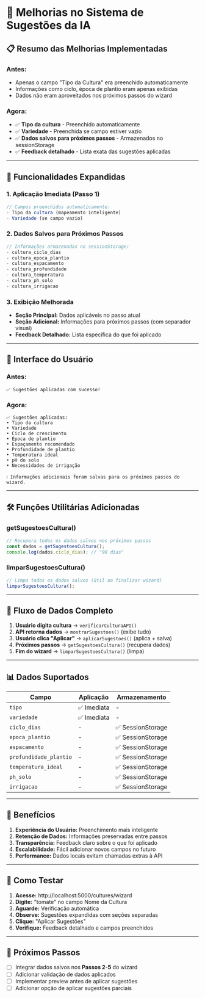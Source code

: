 # 🚀 Melhorias no Sistema de Sugestões da IA

## 📋 Resumo das Melhorias Implementadas

### **Antes:**
- Apenas o campo "Tipo da Cultura" era preenchido automaticamente
- Informações como ciclo, época de plantio eram apenas exibidas
- Dados não eram aproveitados nos próximos passos do wizard

### **Agora:**
- ✅ **Tipo da cultura** - Preenchido automaticamente
- ✅ **Variedade** - Preenchida se campo estiver vazio
- ✅ **Dados salvos para próximos passos** - Armazenados no sessionStorage
- ✅ **Feedback detalhado** - Lista exata das sugestões aplicadas

---

## 🔧 Funcionalidades Expandidas

### 1. **Aplicação Imediata (Passo 1)**
```javascript
// Campos preenchidos automaticamente:
- Tipo da cultura (mapeamento inteligente)
- Variedade (se campo vazio)
```

### 2. **Dados Salvos para Próximos Passos**
```javascript
// Informações armazenadas no sessionStorage:
- cultura_ciclo_dias
- cultura_epoca_plantio  
- cultura_espacamento
- cultura_profundidade
- cultura_temperatura
- cultura_ph_solo
- cultura_irrigacao
```

### 3. **Exibição Melhorada**
- **Seção Principal:** Dados aplicáveis no passo atual
- **Seção Adicional:** Informações para próximos passos (com separador visual)
- **Feedback Detalhado:** Lista específica do que foi aplicado

---

## 📱 Interface do Usuário

### **Antes:**
```
✅ Sugestões aplicadas com sucesso!
```

### **Agora:**
```
✅ Sugestões aplicadas:
• Tipo da cultura
• Variedade  
• Ciclo de crescimento
• Época de plantio
• Espaçamento recomendado
• Profundidade de plantio
• Temperatura ideal
• pH do solo
• Necessidades de irrigação

ℹ️ Informações adicionais foram salvas para os próximos passos do wizard.
```

---

## 🛠️ Funções Utilitárias Adicionadas

### **getSugestoesCultura()**
```javascript
// Recupera todos os dados salvos nos próximos passos
const dados = getSugestoesCultura();
console.log(dados.ciclo_dias); // "90 dias"
```

### **limparSugestoesCultura()**
```javascript
// Limpa todos os dados salvos (útil ao finalizar wizard)
limparSugestoesCultura();
```

---

## 🔄 Fluxo de Dados Completo

1. **Usuário digita cultura** → `verificarCulturaAPI()`
2. **API retorna dados** → `mostrarSugestoes()` (exibe tudo)
3. **Usuário clica "Aplicar"** → `aplicarSugestoes()` (aplica + salva)
4. **Próximos passos** → `getSugestoesCultura()` (recupera dados)
5. **Fim do wizard** → `limparSugestoesCultura()` (limpa)

---

## 📊 Dados Suportados

| Campo | Aplicação | Armazenamento |
|-------|-----------|---------------|
| `tipo` | ✅ Imediata | - |
| `variedade` | ✅ Imediata | - |
| `ciclo_dias` | - | ✅ SessionStorage |
| `epoca_plantio` | - | ✅ SessionStorage |
| `espacamento` | - | ✅ SessionStorage |
| `profundidade_plantio` | - | ✅ SessionStorage |
| `temperatura_ideal` | - | ✅ SessionStorage |
| `ph_solo` | - | ✅ SessionStorage |
| `irrigacao` | - | ✅ SessionStorage |

---

## 🎯 Benefícios

1. **Experiência do Usuário:** Preenchimento mais inteligente
2. **Retenção de Dados:** Informações preservadas entre passos
3. **Transparência:** Feedback claro sobre o que foi aplicado
4. **Escalabilidade:** Fácil adicionar novos campos no futuro
5. **Performance:** Dados locais evitam chamadas extras à API

---

## 🧪 Como Testar

1. **Acesse:** http://localhost:5000/cultures/wizard
2. **Digite:** "tomate" no campo Nome da Cultura
3. **Aguarde:** Verificação automática
4. **Observe:** Sugestões expandidas com seções separadas
5. **Clique:** "Aplicar Sugestões"
6. **Verifique:** Feedback detalhado e campos preenchidos

---

## 🔮 Próximos Passos

- [ ] Integrar dados salvos nos **Passos 2-5** do wizard
- [ ] Adicionar validação de dados aplicados
- [ ] Implementar preview antes de aplicar sugestões
- [ ] Adicionar opção de aplicar sugestões parciais
